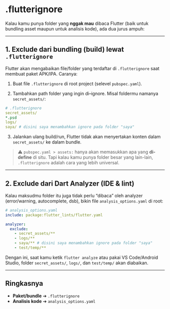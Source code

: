 # .flutterignore

Kalau kamu punya folder yang **nggak mau** dibaca Flutter (baik untuk bundling asset maupun untuk analisis kode), ada dua jurus ampuh:

---

## 1. Exclude dari bundling (build) lewat `.flutterignore`

Flutter akan mengabaikan file/folder yang terdaftar di `.flutterignore` saat membuat paket APK/IPA. Caranya:

1. Buat file `.flutterignore` di root project (selevel `pubspec.yaml`).

2. Tambahkan path folder yang ingin di–ignore. Misal foldermu namanya `secret_assets/`:

```yaml
# .flutterignore
secret_assets/
*.psd
logs/
saya/ # disini saya menambahkan ignore pada folder "saya"
```

3. Jalankan ulang build/run, Flutter tidak akan menyertakan konten dalam `secret_assets/` ke dalam bundle.

> ⚠️ `pubspec.yaml > assets:` hanya akan memasukkan apa yang **di-define** di situ. Tapi kalau kamu punya folder besar yang lain-lain, `.flutterignore` adalah cara yang lebih universal.

---

## 2. Exclude dari Dart Analyzer (IDE & lint)

Kalau maksudmu folder itu juga tidak perlu “dibaca” oleh analyzer (error/warning, autocomplete, dsb), bikin file `analysis_options.yaml` di root:

```yaml
# analysis_options.yaml
include: package:flutter_lints/flutter.yaml

analyzer:
  exclude:
    - secret_assets/**
    - logs/**
    - saya/** # disini saya menambahkan ignore pada folder "saya"
    - test/temp/**
```

Dengan ini, saat kamu ketik `flutter analyze` atau pakai VS Code/Android Studio, folder `secret_assets/`, `logs/`, dan `test/temp/` akan diabaikan.

---

## Ringkasnya

- **Paket/bundle** ➔ `.flutterignore`
- **Analisis kode** ➔ `analysis_options.yaml`
